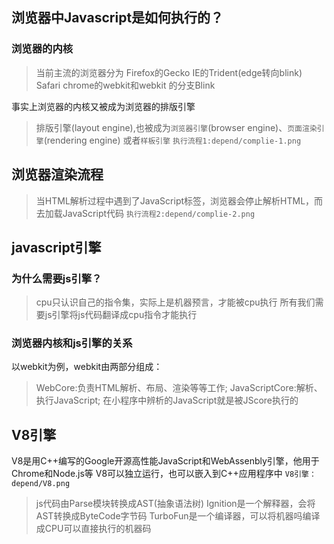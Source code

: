 ## 浏览器中Javascript是如何执行的？
### 浏览器的内核
> 当前主流的浏览器分为 Firefox的Gecko IE的Trident(edge转向blink) 
> Safari chrome的webkit和webkit 的分支Blink

 事实上浏览器的内核又被成为浏览器的排版引擎

> 排版引擎(layout engine),也被成为```浏览器引擎```(browser engine)、```页面渲染引擎```(rendering engine)
> 或者```样板引擎```
``执行流程1:depend/complie-1.png``

## 浏览器渲染流程
> 当HTML解析过程中遇到了JavaScript标签，浏览器会停止解析HTML，而去加载JavaScript代码
 ```执行流程2:depend/complie-2.png```

## javascript引擎
### 为什么需要js引擎？
> cpu只认识自己的指令集，实际上是机器预言，才能被cpu执行
> 所有我们需要js引擎将js代码翻译成cpu指令才能执行
### 浏览器内核和js引擎的关系
以webkit为例，webkit由两部分组成：
> WebCore:负责HTML解析、布局、渲染等等工作;
> JavaScriptCore:解析、执行JavaScript;
> 在小程序中辨析的JavaScript就是被JScore执行的
## V8引擎
V8是用C++编写的Google开源高性能JavaScript和WebAssenbly引擎，他用于Chrome和Node.js等
V8可以独立运行，也可以嵌入到C++应用程序中
```V8引擎：depend/V8.png```
> js代码由Parse模块转换成AST(抽象语法树)
> Ignition是一个解释器，会将AST转换成ByteCode字节码
> TurboFun是一个编译器，可以将机器吗编译成CPU可以直接执行的机器码

